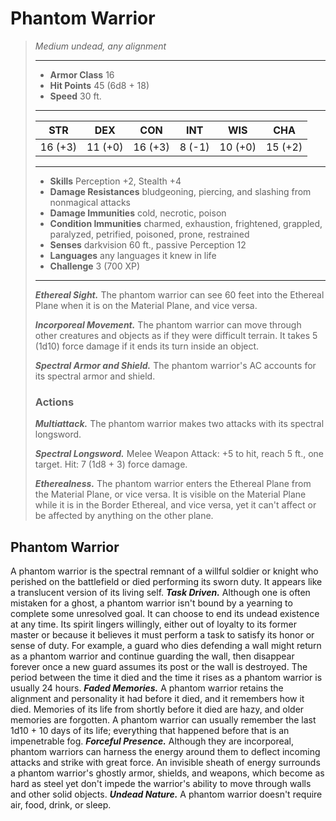 # Phantom Warrior
>*Medium undead, any alignment*
>___
>- **Armor Class** 16
>- **Hit Points** 45 (6d8 + 18)
>- **Speed** 30 ft.
>___
>|STR|DEX|CON|INT|WIS|CHA|
>|:---:|:---:|:---:|:---:|:---:|:---:|
>|16 (+3)|11 (+0)|16 (+3)|8 (-1)|10 (+0)|15 (+2)|
>___
>- **Skills** Perception +2, Stealth +4
>- **Damage Resistances** bludgeoning, piercing, and slashing from nonmagical attacks
>- **Damage Immunities** cold, necrotic, poison
>- **Condition Immunities** charmed, exhaustion, frightened, grappled, paralyzed, petrified, poisoned, prone, restrained
>- **Senses** darkvision 60 ft., passive Perception 12
>- **Languages** any languages it knew in life
>- **Challenge** 3 (700 XP)
>___
>***Ethereal Sight.*** The phantom warrior can see 60 feet into the Ethereal Plane when it is on the Material Plane, and vice versa.  
>
>***Incorporeal Movement.*** The phantom warrior can move through other creatures and objects as if they were difficult terrain. It takes 5 (1d10) force damage if it ends its turn inside an object.  
>
>***Spectral Armor and Shield.*** The phantom warrior's AC accounts for its spectral armor and shield.  
>
>### Actions
>***Multiattack.*** The phantom warrior makes two attacks with its spectral longsword.  
>
>***Spectral Longsword.*** Melee Weapon Attack: +5 to hit, reach 5 ft., one target. Hit: 7 (1d8 + 3) force damage.  
>
>***Etherealness.*** The phantom warrior enters the Ethereal Plane from the Material Plane, or vice versa. It is visible on the Material Plane while it is in the Border Ethereal, and vice versa, yet it can't affect or be affected by anything on the other plane.
## Phantom Warrior
A phantom warrior is the spectral remnant of a willful soldier or knight who perished on the battlefield or died performing its sworn duty. It appears like a translucent version of its living self.
***Task Driven.*** Although one is often mistaken for a ghost, a phantom warrior isn't bound by a yearning to complete some unresolved goal. It can choose to end its undead existence at any time. Its spirit lingers willingly, either out of loyalty to its former master or because it believes it must perform a task to satisfy its honor or sense of duty. For example, a guard who dies defending a wall might return as a phantom warrior and continue guarding the wall, then disappear forever once a new guard assumes its post or the wall is destroyed. The period between the time it died and the time it rises as a phantom warrior is usually 24 hours.
***Faded Memories.*** A phantom warrior retains the alignment and personality it had before it died, and it remembers how it died. Memories of its life from shortly before it died are hazy, and older memories are forgotten. A phantom warrior can usually remember the last 1d10 + 10 days of its life; everything that happened before that is an impenetrable fog.
***Forceful Presence.*** Although they are incorporeal, phantom warriors can harness the energy around them to deflect incoming attacks and strike with great force. An invisible sheath of energy surrounds a phantom warrior's ghostly armor, shields, and weapons, which become as hard as steel yet don't impede the warrior's ability to move through walls and other solid objects.
***Undead Nature.*** A phantom warrior doesn't require air, food, drink, or sleep.